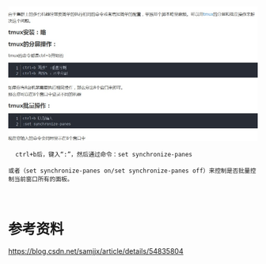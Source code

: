
![tmux](images/tmux.jpg)



```
  ctrl+b后，键入“:”，然后通过命令：set synchronize-panes

或者（set synchronize-panes on/set synchronize-panes off）来控制是否批量控制当前窗口所有的面板。



```



# 参考资料

https://blog.csdn.net/samjjx/article/details/54835804



